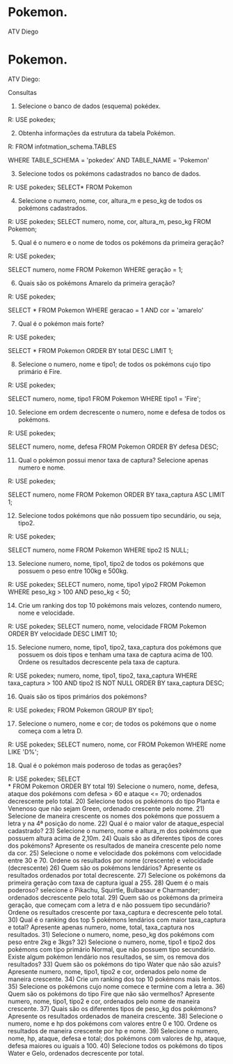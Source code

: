 # Pokemon.
ATV Diego

# Pokemon.
ATV Diego:


Consultas


1)	Selecione o banco de dados (esquema) pokédex.

R:   USE pokedex;


2)	Obtenha informações da estrutura da tabela Pokémon.

R: FROM 
        infotmation_schema.TABLES
        
   WHERE 
        TABLE_SCHEMA = 'pokedex'
         AND TABLE_NAME = 'Pokemon'


3)	Selecione todos os pokémons cadastrados no banco de dados.


R: USE pokedex;
   SELECT* FROM Pokemon


4)	Selecione o numero, nome, cor, altura_m e peso_kg de todos os pokémons cadastrados.

R: USE pokedex; 
   SELECT numero,
          nome,
          cor,
          altura_m,
          peso_kg
   FROM
        Pokemon;
        
        
5)	Qual é o numero e o nome de todos os pokémons da primeira geração?

R: USE pokedex;

   SELECT numero, nome 
   FROM Pokemon
   WHERE geração = 1;


6)	Quais são os pokémons Amarelo da primeira geração?

R:  USE pokedex;

   SELECT * FROM Pokemon
   WHERE geracao = 1
   AND cor = 'amarelo'


7)	Qual é o pokémon mais forte?

R:  USE pokedex;

   SELECT * FROM Pokemon
   ORDER BY total DESC
   LIMIT 1;
   
   
8)	Selecione o numero, nome e tipo1; de todos os pokémons cujo tipo primário é Fire.

R:  USE pokedex; 

   SELECT numero, nome, tipo1
   FROM Pokemon
   WHERE tipo1 = 'Fire';
   
   
10)	Selecione em ordem decrescente o numero, nome e defesa de todos os pokémons.

R:  USE pokedex;

   SELECT numero, nome, defesa
   FROM Pokemon 
   ORDER BY defesa DESC;
   

11)	Qual o pokémon possui menor taxa de captura? Selecione apenas numero e nome.

R:  USE pokedex; 

   SELECT numero, nome
   FROM Pokemon
   ORDER BY taxa_captura ASC
   LIMIT 1;
   

12) Selecione todos pokémons que não possuem tipo secundário, ou seja, tipo2. 

R:  USE pokedex; 

   SELECT numero, nome
   FROM Pokemon
   WHERE tipo2 IS NULL;

13) Selecione numero, nome, tipo1, tipo2 de todos os pokémons que possuem o peso entre 100kg e 500kg. 

R: USE pokedex; 
   SELECT numero,
       nome,
       tipo1
       yipo2
   FROM Pokemon
   WHERE peso_kg > 100 AND peso_kg < 50;

14) Crie um ranking dos top 10 pokémons mais velozes, contendo numero, nome e velocidade. 

R: USE pokedex; 
   SELECT numero, nome, velocidade
   FROM Pokemon
   ORDER BY velocidade DESC
   LIMIT 10;
   
15) Selecione numero, nome, tipo1, tipo2, taxa_captura dos pokémons que possuem os dois tipos e tenham uma taxa de captura acima de 100. Ordene os resultados decrescente pela taxa de captura. 

R: USE pokedex; 
   numero, nome, tipo1, tipo2, taxa_captura
   WHERE taxa_captura > 100
   AND tipo2 IS NOT NULL
   ORDER BY taxa_captura DESC;
   
16) Quais são os tipos primários dos pokémons? 

R: USE pokedex; 
   FROM Pokemon
   GROUP BY tipo1;
   
  
17) Selecione o numero, nome e cor; de todos os pokémons que o nome começa com a letra D. 

R: USE pokedex; 
   SELECT numero, nome, cor
   FROM Pokemon
   WHERE nome LIKE 'D%';
   
   
18) Qual é o pokémon mais poderoso de todas as gerações?

R: USE pokedex; 
SELECT  
      *
FROM Pokemon
ORDER BY total
19) Selecione o numero, nome, defesa, ataque dos pokémons com defesa > 60 e ataque <= 70; ordenados decrescente pelo total. 
20) Selecione todos os pokémons do tipo Planta e Venenoso que não sejam Green, ordenado crescente pelo nome. 
21) Selecione de maneira crescente os nomes dos pokémons que possuem a letra y na 4ª posição do nome. 
22) Qual é o maior valor de ataque_especial cadastrado? 
23) Selecione o numero, nome e altura_m dos pokémons que possuem altura acima de 2,10m. 
24) Quais são as diferentes tipos de cores dos pokémons? Apresente os resultados de maneira crescente pelo nome da cor. 
25) Selecione o nome e velocidade dos pokémons com velocidade entre 30 e 70. Ordene os resultados por nome (crescente) e velocidade (decrescente) 
26) Quem são os pokémons lendários? Apresente os resultados ordenados por total decrescente. 
27) Selecione os pokémons da primeira geração com taxa de captura igual a 255. 
28) Quem é o mais poderoso? selecione o Pikachu, Squirtle, Bulbasaur e Charmander; ordenados decrescente pelo total. 
29) Quem são os pokémons da primeira geração, que começam com a letra d e não possuem tipo secundário? Ordene os resultados crescente por taxa_captura e decrescente pelo total. 
30) Qual é o ranking dos top 5 pokémons lendários com maior taxa_captura e total? Apresente apenas numero, nome, total, taxa_captura nos resultados. 
31) Selecione o numero, nome, peso_kg dos pokémons com peso entre 2kg e 3kgs? 
32) Selecione o numero, nome, tipo1 e tipo2 dos pokémons com tipo primário Normal, que não possuem tipo secundário. Existe algum pokémon lendário nos resultados, se sim, os remova dos resultados? 
33) Quem são os pokémons do tipo Water que não são azuis? Apresente numero, nome, tipo1, tipo2 e cor, ordenados pelo nome de maneira crescente. 
34) Crie um ranking dos top 10 pokémons mais lentos. 
35) Selecione os pokémons cujo nome comece e termine com a letra a. 
36) Quem são os pokémons do tipo Fire que não são vermelhos? Apresente numero, nome, tipo1, tipo2 e cor, ordenados pelo nome de maneira crescente. 
37) Quais são os diferentes tipos de peso_kg dos pokémons? Apresente os resultados ordenados de maneira crescente. 
38) Selecione o numero, nome e hp dos pokémons com valores entre 0 e 100. Ordene os resultados de maneira crescente por hp e nome. 
39) Selecione o numero, nome, hp, ataque, defesa e total; dos pokémons com valores de hp, ataque, defesa maiores ou iguais a 100. 
40) Selecione todos os pokémons do tipos Water e Gelo, ordenados decrescente por total. 

